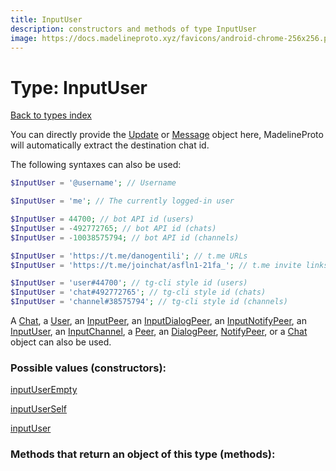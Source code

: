 ```yaml
---
title: InputUser
description: constructors and methods of type InputUser
image: https://docs.madelineproto.xyz/favicons/android-chrome-256x256.png
---
```

# Type: InputUser  
[Back to types index](index.md)



You can directly provide the [Update](Update.md) or [Message](Message.md) object here, MadelineProto will automatically extract the destination chat id.

The following syntaxes can also be used:

```php
$InputUser = '@username'; // Username

$InputUser = 'me'; // The currently logged-in user

$InputUser = 44700; // bot API id (users)
$InputUser = -492772765; // bot API id (chats)
$InputUser = -10038575794; // bot API id (channels)

$InputUser = 'https://t.me/danogentili'; // t.me URLs
$InputUser = 'https://t.me/joinchat/asfln1-21fa_'; // t.me invite links

$InputUser = 'user#44700'; // tg-cli style id (users)
$InputUser = 'chat#492772765'; // tg-cli style id (chats)
$InputUser = 'channel#38575794'; // tg-cli style id (channels)
```

A [Chat](Chat.md), a [User](User.md), an [InputPeer](InputPeer.md), an [InputDialogPeer](InputDialogPeer.md), an [InputNotifyPeer](InputNotifyPeer.md), an [InputUser](InputUser.md), an [InputChannel](InputChannel.md), a [Peer](Peer.md), an [DialogPeer](DialogPeer.md), [NotifyPeer](NotifyPeer.md), or a [Chat](Chat.md) object can also be used.


### Possible values (constructors):

[inputUserEmpty](../constructors/inputUserEmpty.md)  

[inputUserSelf](../constructors/inputUserSelf.md)  

[inputUser](../constructors/inputUser.md)  



### Methods that return an object of this type (methods):



